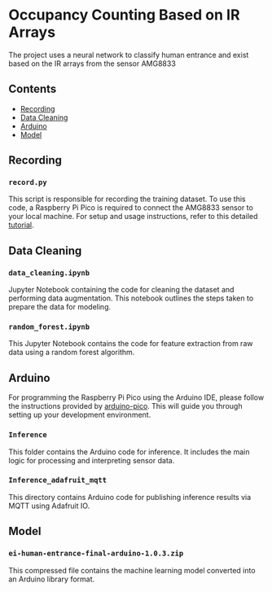 # Occupancy Counting Based on IR Arrays

The project uses a neural network to classify human entrance and exist based on the IR arrays from the sensor AMG8833

## Contents

- [Recording](#recording)
- [Data Cleaning](#data-cleaning)
- [Arduino](#arduino)
- [Model](#model)

## Recording

### `record.py`

This script is responsible for recording the training dataset. To use this code, a Raspberry Pi Pico is required to connect the AMG8833 sensor to your local machine. For setup and usage instructions, refer to this detailed [tutorial](https://learn.adafruit.com/circuitpython-libraries-on-any-computer-with-raspberry-pi-pico/overview).

## Data Cleaning

### `data_cleaning.ipynb`

Jupyter Notebook containing the code for cleaning the dataset and performing data augmentation. This notebook outlines the steps taken to prepare the data for modeling.

### `random_forest.ipynb`

This Jupyter Notebook contains the code for feature extraction from raw data using a random forest algorithm.

## Arduino

For programming the Raspberry Pi Pico using the Arduino IDE, please follow the instructions provided by [arduino-pico](https://github.com/earlephilhower/arduino-pico). This will guide you through setting up your development environment.

### `Inference`

This folder contains the Arduino code for inference. It includes the main logic for processing and interpreting sensor data.

### `Inference_adafruit_mqtt`

This directory contains Arduino code for publishing inference results via MQTT using Adafruit IO.

## Model

### `ei-human-entrance-final-arduino-1.0.3.zip`

This compressed file contains the machine learning model converted into an Arduino library format.

